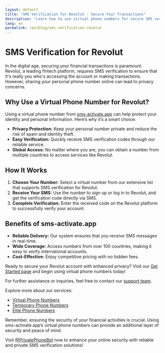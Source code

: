 ```yaml
---
layout: default
title: "SMS Verification for Revolut - Secure Your Transactions"
description: "Learn how to use virtual phone numbers for secure SMS verification on Revolut without exposing your personal number."
lang: en
permalink: /en/blog/sms-verification-revolut
---
```


# SMS Verification for Revolut

In the digital age, securing your financial transactions is paramount. Revolut, a leading fintech platform, requires SMS verification to ensure that it's really you who's accessing the account or making transactions. However, sharing your personal phone number online can lead to privacy concerns.

## Why Use a Virtual Phone Number for Revolut?

Using a virtual phone number from [sms-activate.app](https://sms-activate.app) can help protect your identity and personal information. Here’s why it’s a smart choice:

- **Privacy Protection:** Keep your personal number private and reduce the risk of spam and identity theft.
- **Easy Verification:** Quickly receive SMS verification codes through our reliable service.
- **Global Access:** No matter where you are, you can obtain a number from multiple countries to access services like Revolut.

## How It Works

1. **Choose Your Number:** Select a virtual number from our extensive list that supports SMS verification for Revolut.
2. **Receive Your SMS:** Use the number to sign up or log in to Revolut, and get the verification code directly via SMS.
3. **Complete Verification:** Enter the received code on the Revolut platform to successfully verify your account.

## Benefits of sms-activate.app

- **Reliable Delivery:** Our system ensures that you receive SMS messages in real-time.
- **Wide Coverage:** Access numbers from over 100 countries, making it easy to verify international accounts.
- **Cost-Effective:** Enjoy competitive pricing with no hidden fees.

Ready to secure your Revolut account with enhanced privacy? Visit our [Get Started page](/get-started) and begin using virtual phone numbers today!

For further assistance or inquiries, feel free to contact our [support team](/contact).

Explore more about our services:
- [Virtual Phone Numbers](/virtual-phone-numbers)
- [Temporary Phone Numbers](/temporary-phone-numbers)
- [Elite Phone Numbers](/elite-phone-numbers)

Remember, ensuring the security of your financial activities is crucial. Using sms-activate.app’s virtual phone numbers can provide an additional layer of security and peace of mind.

Visit [@PrivatePhoneBot](https://t.me/PrivatePhoneBot) now to enhance your online security with reliable and private SMS verification solutions!